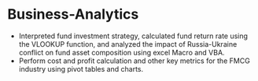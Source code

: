 # Business-Analytics
- Interpreted fund investment strategy, calculated fund return rate using the VLOOKUP function, and analyzed the impact of
Russia-Ukraine conflict on fund asset composition using excel Macro and VBA.
- Perform cost and profit calculation and other key metrics for the FMCG industry using pivot tables and charts.
